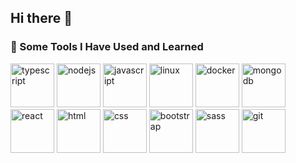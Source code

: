 ## Hi there 👋

<!--
**amirkalantar96/amirkalantar96** is a ✨ _special_ ✨ repository because its `README.md` (this file) appears on your GitHub profile.

Here are some ideas to get you started:

- 🔭 I’m currently working on ...
- 🌱 I’m currently learning ...
- 👯 I’m looking to collaborate on ...
- 🤔 I’m looking for help with ...
- 💬 Ask me about ...
- 📫 How to reach me: ...
- 😄 Pronouns: ...
- ⚡ Fun fact: ...
-->

### 🚀 Some Tools I Have Used and Learned

<p align="left">
  <img src="https://cdn.jsdelivr.net/gh/devicons/devicon@latest/icons/typescript/typescript-original.svg" alt="typescript" width="70" height="70"/>
  <img src="https://cdn.jsdelivr.net/gh/devicons/devicon@latest/icons/nodejs/nodejs-original.svg" alt="nodejs" width="70" height="70"/>
  <img src="https://cdn.jsdelivr.net/gh/devicons/devicon@latest/icons/javascript/javascript-original.svg" alt="javascript" width="70" height="70"/>
  <img src="https://cdn.jsdelivr.net/gh/devicons/devicon@latest/icons/linux/linux-original.svg" alt="linux" width="70" height="70"/>
  <img src="https://cdn.jsdelivr.net/gh/devicons/devicon@latest/icons/docker/docker-original.svg" alt="docker" width="70" height="70"/>
  <img src="https://cdn.jsdelivr.net/gh/devicons/devicon@latest/icons/mongodb/mongodb-original.svg" alt="mongodb" width="70" height="70"/>
  <img src="https://cdn.jsdelivr.net/gh/devicons/devicon@latest/icons/react/react-original.svg" alt="react" width="70" height="70"/>
  <img src="https://cdn.jsdelivr.net/gh/devicons/devicon@latest/icons/html5/html5-original.svg" alt="html" width="70" height="70"/>
  <img src="https://cdn.jsdelivr.net/gh/devicons/devicon@latest/icons/css3/css3-original.svg" alt="css" width="70" height="70"/>
  <img src="https://cdn.jsdelivr.net/gh/devicons/devicon@latest/icons/bootstrap/bootstrap-original.svg" alt="bootstrap" width="70" height="70"/>
  <img src="https://cdn.jsdelivr.net/gh/devicons/devicon@latest/icons/sass/sass-original.svg" alt="sass" width="70" height="70"/>
  <img src="https://cdn.jsdelivr.net/gh/devicons/devicon@latest/icons/git/git-original.svg" alt="git" width="70" height="70"/>
</p>
